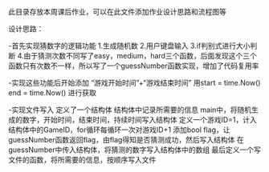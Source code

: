 此目录存放本周课后作业，可以在此文件添加作业设计思路和流程图等

设计思路：

-首先实现猜数字的逻辑功能
1.生成随机数
2.用户键盘输入
3.if判别式进行大小判断
4.由于猜测次数不同写了easy，medium，hard三个函数，后面发现这个三个函数只有次数不一样，所以写了一个guessNumber函数实现，增加了代码复用率

-实现这些功能后开始添加 “游戏开始时间”+“游戏结束时间”
用start = time.Now() end = time.Now() 进行获取

-实现文件写入
定义了一个结构体
结构体中记录所需要的信息
main中，将随机生成的数字，开始时间，结束时间，持续时间写入结构体
定义一个游戏ID=1，计入结构体中的GameID，for循环每循环一次对游戏ID+1
添加bool flag，让guessNumber函数返回flag，由flag得知是否猜测成功，然后写入结构体
在guessNumber中传入结构体，将猜测的数字写入结构体中的数组
最后定义一个写文件的函数，将所需要的信息，按顺序写入文件